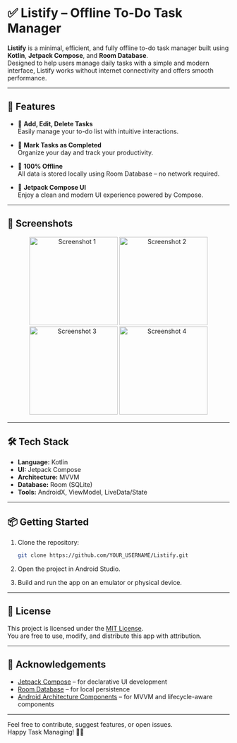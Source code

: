 # ✅ Listify – Offline To-Do Task Manager

**Listify** is a minimal, efficient, and fully offline to-do task manager built using **Kotlin**, **Jetpack Compose**, and **Room Database**.  
Designed to help users manage daily tasks with a simple and modern interface, Listify works without internet connectivity and offers smooth performance.

---

## 🚀 Features

- 📝 **Add, Edit, Delete Tasks**  
  Easily manage your to-do list with intuitive interactions.

- 📅 **Mark Tasks as Completed**  
  Organize your day and track your productivity.

- 💾 **100% Offline**  
  All data is stored locally using Room Database – no network required.

- 🎨 **Jetpack Compose UI**  
  Enjoy a clean and modern UI experience powered by Compose.

---

## 📸 Screenshots

<p align="center">
  <img src="https://github.com/user-attachments/assets/eff12ee7-c0b6-49fc-b751-b460903a605d" alt="Screenshot 1" width="200"/>
  <img src="https://github.com/user-attachments/assets/8154c5a9-b382-4958-b42a-41217e8790ea" alt="Screenshot 2" width="200"/>
  <br/>
  <img src="https://github.com/user-attachments/assets/34c3a351-9b7c-4d20-b8ab-40f6cc7b8fe1" alt="Screenshot 3" width="200"/>
  <img src="https://github.com/user-attachments/assets/40debd94-6e9e-440a-b0a6-e937560a5b33" alt="Screenshot 4" width="200"/>
</p>


---

## 🛠️ Tech Stack

- **Language:** Kotlin  
- **UI:** Jetpack Compose  
- **Architecture:** MVVM  
- **Database:** Room (SQLite)  
- **Tools:** AndroidX, ViewModel, LiveData/State

---

## 📦 Getting Started

1. Clone the repository:

    ```bash
    git clone https://github.com/YOUR_USERNAME/Listify.git
    ```

2. Open the project in Android Studio.

3. Build and run the app on an emulator or physical device.

---

## 📄 License

This project is licensed under the [MIT License](https://opensource.org/licenses/MIT).  
You are free to use, modify, and distribute this app with attribution.

---

## 🙌 Acknowledgements

- [Jetpack Compose](https://developer.android.com/jetpack/compose) – for declarative UI development  
- [Room Database](https://developer.android.com/jetpack/androidx/releases/room) – for local persistence  
- [Android Architecture Components](https://developer.android.com/topic/architecture) – for MVVM and lifecycle-aware components

---

Feel free to contribute, suggest features, or open issues.  
Happy Task Managing! 🧠✨
